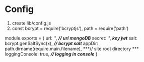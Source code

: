 
# Config #
1) create lib/config.js
2) const bcrypt = require('bcryptjs'),
  path = require('path')

module.exports = {
  url: '', ***// url mongoDB***
  secret: '', ***key jwt***
  salt: bcrypt.genSaltSync(x), ***// bcrypt salt***
  appDir: path.dirname(require.main.filename), ***// site root directory ***
  loggingConsole: true, ***// logging in console***
}
